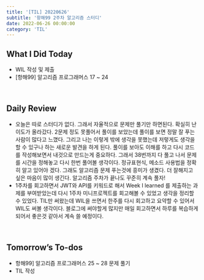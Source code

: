```yaml
---
title: '[TIL] 20220626'
subtitle: '항해99 2주차 알고리즘 스터디'
date: 2022-06-26 00:00:00
category: 'TIL'
---
```


## What I Did Today

- WIL 작성 및 제출
- [항해99] 알고리즘 프로그래머스 17 ~ 24

<br/>

## Daily Review

- 오늘은 따로 스터디가 없다. 그래서 자율적으로 문제만 풀기만 하면된다. 확실히 난이도가 올라갔다. 2문제 정도 못풀어서 풀이를 보았는데 풀이를 보면 정말 잘 푸는 사람이 많다고 느꼈다. 그리고 나는 이렇게 밖에 생각을 못했는데 저렇게도 생각을 할 수 있구나 하는 새로운 발견을 하게 된다. 풀이를 보아도 이해를 하고 다시 코드를 작성해보면서 내것으로 만드는게 중요하다. 그래서 38번까지 다 풀고 나서 문제를 시간을 정해놓고 다시 한번 풀어볼 생각이다. 정규표현식, 메소드 사용법을 정확히 알고 있어야 겠다. 그래도 알고리즘 문제 푸는것에 흥미가 생겼다. 더 잘해지고 싶은 마음이 많이 생긴다. 알고리즘 주차가 끝나도 꾸준히 계속 풀자!
- 1주차를 회고하면서 JWT와 API를 키워드로 해서 Week I learned 를 제출하는 과제를 부여받았는데 다시 1주차 미니프로젝트를 회고해볼 수 있었고 생각을 정리할 수 있었다. TIL만 써왔는데 WIL을 쓰면서 한주를 다시 회고하고 요약할 수 있어서 WIL도 써볼 생각이다. 블로그에 써야할게 많지만 매일 회고하면서 하루를 복습하게 되어서 좋은것 같아서 계속 쓸 예정이다.

<br/>

## Tomorrow’s To-dos

- 항해99] 알고리즘 프로그래머스 25 ~ 28 문제 풀기
- TIL 작성

<br/>
